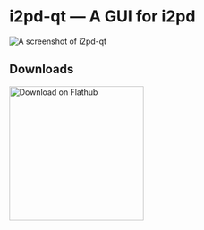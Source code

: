 # i2pd-qt — A GUI for i2pd

![A screenshot of `i2pd-qt`](https://user-images.githubusercontent.com/19966907/184545373-5df5ce7d-6663-4550-ace6-ede24405d64e.png)

## Downloads

<a href='https://flathub.org/apps/details/website.i2pd.i2pd'><img width='240' alt='Download on Flathub' src='https://flathub.org/assets/badges/flathub-badge-en.png'/></a>
